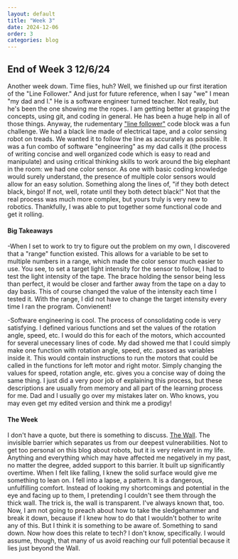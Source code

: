 ```yaml
---
layout: default
title: "Week 3"
date: 2024-12-06
order: 3
categories: blog
---
```


## End of Week 3 12/6/24
Another week down. Time flies, huh? Well, we finished up our first iteration of the "Line Follower." And just for future reference, when I say "we" I mean "my dad and I." He is a software engineer turned teacher. Not really, but he's been the one showing me the ropes. I am getting better at grasping the concepts, using git, and coding in general. He has been a huge help in all of those things. Anyway, the rudementary ["line follower"](https://github.com/MarkMavis26/starterlego/blob/main/motorturn.py) code block was a fun challenge. We had a black line made of electrical tape, and a color sensing robot on treads. We wanted it to follow the line as accurately as possible. It was a fun combo of software "engineering" as my dad calls it (the process of writing concise and well organized code which is easy to read and manipulate) and using critical thinking skills to work around the big elephant in the room: we had one color sensor. As one with basic coding knowledge would surely understand, the presence of multiple color sensors would allow for an easy solution. Something along the lines of, "if they both detect black, bingo! If not, well, rotate until they both detect black!" Not that the real process was much more complex, but yours truly is very new to robotics. Thankfully, I was able to put together some functional code and get it rolling. 

#### Big Takeaways
-When I set to work to try to figure out the problem on my own, I discovered that a "range" function existed. This allows for a variable to be set to multiple numbers in a range, which made the color sensor much easier to use. You see, to set a target light intensity for the sensor to follow, I had to test the light intensity of the tape. The brace holding the sensor being less than perfect, it would be closer and farther away from the tape on a day to day basis. This of course changed the value of the intensity each time I tested it. With the range, I did not have to change the target intensity every time I ran the program. Convienent!


-Software engineering is cool. The process of consolidating code is very satisfying. I defined various functions and set the values of the rotation angle, speed, etc. I would do this for each of the motors, which accounted for several unecessary lines of code. My dad showed me that I could simply make one function with rotation angle, speed, etc. passed as variables inside it. This would contain instructions to run the motors that could be called in the functions for left motor and right motor. Simply changing the values for speed, rotation angle, etc. gives you a concise way of doing the same thing. I just did a very poor job of explaining this process, but these descriptions are usually from memory and all part of the learning process for me. Dad and I usually go over my mistakes later on. Who knows, you may even get my edited version and think me a prodigy!

#### The Week
I don't have a quote, but there is something to discuss. [The Wall](https://open.spotify.com/album/5Dbax7G8SWrP9xyzkOvy2F?si=Q_0zoIclT3Wq4EE-4Nizrg). The invisible barrier which separates us from our deepest vulnerabilities. Not to get too personal on this blog about robots, but it is very relevant in my life. Anything and everything which may have affected me negatively in my past, no matter the degree, added support to this barrier. It built up significantly overtime. When I felt like falling, I knew the solid surface would give me something to lean on. I fell into a lapse, a pattern. It is a dangerous, unfulfilling comfort. Instead of looking my shortcomings and potential in the eye and facing up to them, I pretending I couldn't see them through the thick wall. The trick is, the wall is transparent. I've always known that, too. Now, I am not going to preach about how to take the sledgehammer and break it down, because if I knew how to do that I wouldn't bother to write any of this. But I think it is something to be aware of. Something to sand down.
Now how does this relate to tech? I don't know, specifically. I would assume, though, that many of us avoid reaching our full potential because it lies just beyond the Wall.

